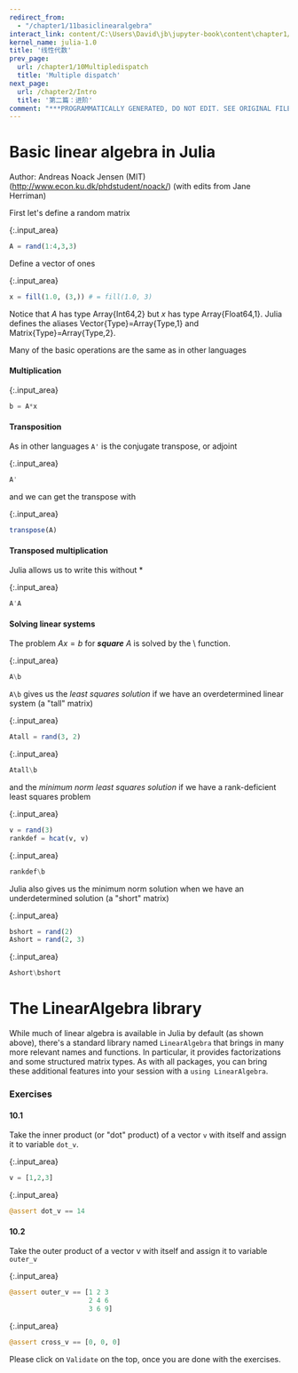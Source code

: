 ```yaml
---
redirect_from:
  - "/chapter1/11basiclinearalgebra"
interact_link: content/C:\Users\David\jb\jupyter-book\content\chapter1/11Basiclinearalgebra.ipynb
kernel_name: julia-1.0
title: '线性代数'
prev_page:
  url: /chapter1/10Multipledispatch
  title: 'Multiple dispatch'
next_page:
  url: /chapter2/Intro
  title: '第二篇：进阶'
comment: "***PROGRAMMATICALLY GENERATED, DO NOT EDIT. SEE ORIGINAL FILES IN /content***"
---
```


# Basic linear algebra in Julia
Author: Andreas Noack Jensen (MIT) (http://www.econ.ku.dk/phdstudent/noack/)
(with edits from Jane Herriman)

First let's define a random matrix



{:.input_area}
```julia
A = rand(1:4,3,3)
```


Define a vector of ones



{:.input_area}
```julia
x = fill(1.0, (3,)) # = fill(1.0, 3)
```


Notice that $A$ has type Array{Int64,2} but $x$ has type Array{Float64,1}. Julia defines the aliases Vector{Type}=Array{Type,1} and Matrix{Type}=Array{Type,2}. 

Many of the basic operations are the same as in other languages
#### Multiplication



{:.input_area}
```julia
b = A*x
```


#### Transposition
As in other languages `A'` is the conjugate transpose, or adjoint



{:.input_area}
```julia
A'
```


and we can get the transpose with



{:.input_area}
```julia
transpose(A)
```


#### Transposed multiplication
Julia allows us to write this without *



{:.input_area}
```julia
A'A
```


#### Solving linear systems
The problem $Ax=b$ for ***square*** $A$ is solved by the \ function.



{:.input_area}
```julia
A\b
```


`A\b` gives us the *least squares solution* if we have an overdetermined linear system (a "tall" matrix)



{:.input_area}
```julia
Atall = rand(3, 2)
```




{:.input_area}
```julia
Atall\b
```


and the *minimum norm least squares solution* if we have a rank-deficient least squares problem



{:.input_area}
```julia
v = rand(3)
rankdef = hcat(v, v)
```




{:.input_area}
```julia
rankdef\b
```


Julia also gives us the minimum norm solution when we have an underdetermined solution (a "short" matrix)



{:.input_area}
```julia
bshort = rand(2)
Ashort = rand(2, 3)
```




{:.input_area}
```julia
Ashort\bshort
```


# The LinearAlgebra library

While much of linear algebra is available in Julia by default (as shown above), there's a standard library named `LinearAlgebra` that brings in many more relevant names and functions. In particular, it provides factorizations and some structured matrix types.  As with all packages, you can bring these additional features into your session with a `using LinearAlgebra`.

### Exercises

#### 10.1
Take the inner product (or "dot" product) of a vector `v` with itself and assign it to variable `dot_v`.





{:.input_area}
```julia
v = [1,2,3]
```




{:.input_area}
```julia
@assert dot_v == 14
```


#### 10.2
Take the outer product of a vector v with itself and assign it to variable `outer_v`



{:.input_area}
```julia
@assert outer_v == [1 2 3
                    2 4 6
                    3 6 9]
```




{:.input_area}
```julia
@assert cross_v == [0, 0, 0]
```


Please click on `Validate` on the top, once you are done with the exercises.
